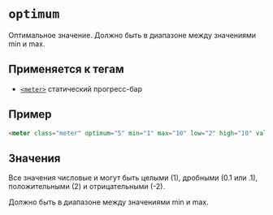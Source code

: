 # `optimum`

Оптимальное значение. Должно быть в диапазоне между значениями min и max.

## Применяется к тегам

- [`<meter>`](../Tags/meter.md) статический прогресс-бар

## Пример

```html
<meter class="meter" optimum="5" min="1" max="10" low="2" high="10" value="3"></meter>
```

## Значения

Все значения числовые и могут быть целыми (1), дробными (0.1 или .1), положительными (2) и отрицательными (-2).

Должно быть в диапазоне между значениями min и max.
